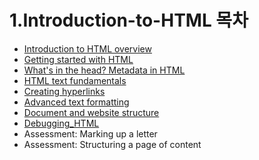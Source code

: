 # 1.Introduction-to-HTML 목차

* [Introduction to HTML overview](https://developer.mozilla.org/ko/docs/Learn/HTML/Introduction_to_HTML)
* [Getting started with HTML](https://www.notion.so/HTML-HTML-b0dd621326c14531b51322b4ead1060c)
* [What's in the head? Metadata in HTML](https://www.notion.so/HTML-head-HTML-fb9d5bac40e14ebc954b4fdf317d7227)
* [HTML text fundamentals](https://www.notion.so/HTML-HTML-HTML-text-fundamentals-2c641641581a4dc58f552cbd445c1c23)
* [Creating hyperlinks](https://www.notion.so/HTML-815eb9c04616493c8592469417300dd8)
* [Advanced text formatting](https://www.notion.so/HTML-Advanced-text-formatting-8bd9a85e7da54455ab56ab42901f9382)
* [Document and website structure](https://www.notion.so/HTML-Document-and-website-structure-5a4b09be466742579c41b1dfd95d8876)
* [Debugging_HTML](https://developer.mozilla.org/en-US/docs/Learn/HTML/Introduction_to_HTML/Debugging_HTML)
* Assessment: Marking up a letter
* Assessment: Structuring a page of content